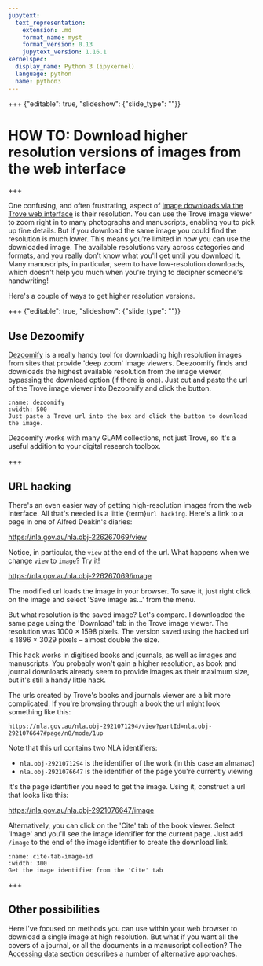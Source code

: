 ```yaml
---
jupytext:
  text_representation:
    extension: .md
    format_name: myst
    format_version: 0.13
    jupytext_version: 1.16.1
kernelspec:
  display_name: Python 3 (ipykernel)
  language: python
  name: python3
---
```


+++ {"editable": true, "slideshow": {"slide_type": ""}}

# HOW TO: Download higher resolution versions of images from the web interface

+++

One confusing, and often frustrating, aspect of [image downloads via the Trove web interface](downloading-images-web-interface) is their resolution. You can use the Trove image viewer to zoom right in to many photographs and manuscripts, enabling you to pick up fine details. But if you download the same image you could find the resolution is much lower. This means you're limited in how you can use the downloaded image. The available resolutions vary across categories and formats, and you really don't know what you'll get until you download it. Many manuscripts, in particular, seem to have low-resolution downloads, which doesn't help you much when you're trying to decipher someone's handwriting!

Here's a couple of ways to get higher resolution versions.

+++ {"editable": true, "slideshow": {"slide_type": ""}}

## Use Dezoomify

[Dezoomify](https://dezoomify.ophir.dev/) is a really handy tool for downloading high resolution images from sites that provide 'deep zoom' image viewers. Deezoomify finds and downloads the highest available resolution from the image viewer, bypassing the download option (if there is one). Just cut and paste the url of the Trove image viewer into Dezoomify and click the button.

```{figure} ../../images/dezoomify.png
:name: dezoomify
:width: 500
Just paste a Trove url into the box and click the button to download the image.
```

Dezoomify works with many GLAM collections, not just Trove, so it's a useful addition to your digital research toolbox.

+++

## URL hacking

There's an even easier way of getting high-resolution images from the web interface. All that's needed is a little {term}`url hacking`. Here's a link to a page in one of Alfred Deakin's diaries: 

<https://nla.gov.au/nla.obj-226267069/view>

Notice, in particular, the `view` at the end of the url. What happens when we change `view` to `image`? Try it!

<https://nla.gov.au/nla.obj-226267069/image>

The modified url loads the image in your browser. To save it, just right click on the image and select 'Save image as...' from the menu.

But what resolution is the saved image? Let's compare. I downloaded the same page using the 'Download' tab in the Trove image viewer. The resolution was 1000 × 1598 pixels. The version saved using the hacked url is 1896 × 3029 pixels – almost double the size.

This hack works in digitised books and journals, as well as images and manuscripts. You probably won't gain a higher resolution, as book and journal downloads already seem to provide images as their maximum size, but it's still a handy little hack.

The urls created by Trove's books and journals viewer are a bit more complicated. If you're browsing through a book the url might look something like this: 

`https://nla.gov.au/nla.obj-2921071294/view?partId=nla.obj-2921076647#page/n8/mode/1up` 

Note that this url contains two NLA identifiers:

- `nla.obj-2921071294` is the identifier of the work (in this case an almanac)
- `nla.obj-2921076647` is the identifier of the page you're currently viewing

It's the page identifier you need to get the image. Using it, construct a url that looks like this:

<https://nla.gov.au/nla.obj-2921076647/image>

Alternatively, you can click on the 'Cite' tab of the book viewer. Select 'Image' and you'll see the image identifier for the current page. Just add `/image` to the end of the image identifier to create the download link.

```{figure} ../../images/cite-tab-image-identifier.png
:name: cite-tab-image-id
:width: 300
Get the image identifier from the 'Cite' tab
```

+++

## Other possibilities

Here I've focused on methods you can use within your web browser to download a single image at high resolution. But what if you want all the covers of a journal, or all the documents in a manuscript collection? The [Accessing data](/accessing-data/data-access-options) section describes a number of alternative approaches.

```{code-cell} ipython3

```
